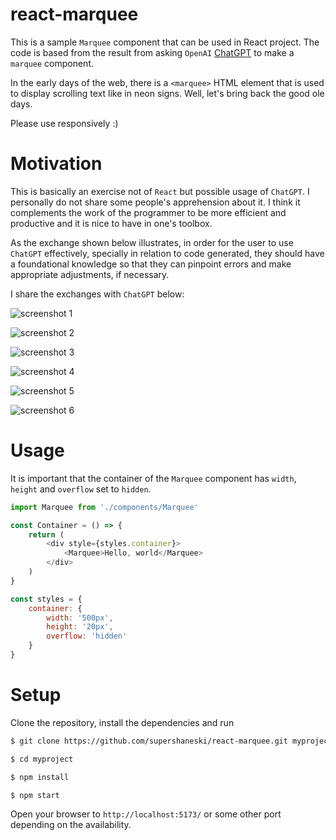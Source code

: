 react-marquee
==========

This is a sample `Marquee` component that can be used in React project.
The code is based from the result from asking `OpenAI` [ChatGPT](https://openai.com/blog/chatgpt/) to make a `marquee` component.

In the early days of the web, there is a `<marquee>` HTML element that is used to display scrolling text like in neon signs. Well, let's bring back the good ole days.

Please use responsively :)

# Motivation

This is basically an exercise not of `React` but possible usage of `ChatGPT`.
I personally do not share some people's apprehension about it.
I think it complements the work of the programmer to be more efficient and productive and it is nice to have in one's toolbox.

As the exchange shown below illustrates, in order for the user to use `ChatGPT` effectively, specially in relation to code generated, they should have a foundational knowledge so that they can pinpoint errors and make appropriate adjustments, if necessary.

I share the exchanges with `ChatGPT` below:

![screenshot 1](./docs/screenshot4.png "screenshot 1")

![screenshot 2](./docs/screenshot5.png "screenshot 2")

![screenshot 3](./docs/screenshot6.png "screenshot 3")

![screenshot 4](./docs/screenshot7.png "screenshot 4")

![screenshot 5](./docs/screenshot8.png "screenshot 5")

![screenshot 6](./docs/screenshot9.png "screenshot 6")

# Usage

It is important that the container of the `Marquee` component has `width`, `height` and `overflow` set to `hidden`.

```javascript
import Marquee from './components/Marquee'

const Container = () => {
    return (
        <div style={styles.container}>
            <Marquee>Hello, world</Marquee>
        </div>
    )
}

const styles = {
    container: {
        width: '500px',
        height: '20px',
        overflow: 'hidden'
    }
}

```

# Setup

Clone the repository, install the dependencies and run

```sh
$ git clone https://github.com/supershaneski/react-marquee.git myproject

$ cd myproject

$ npm install

$ npm start
```

Open your browser to `http://localhost:5173/` or some other port depending on the availability.
